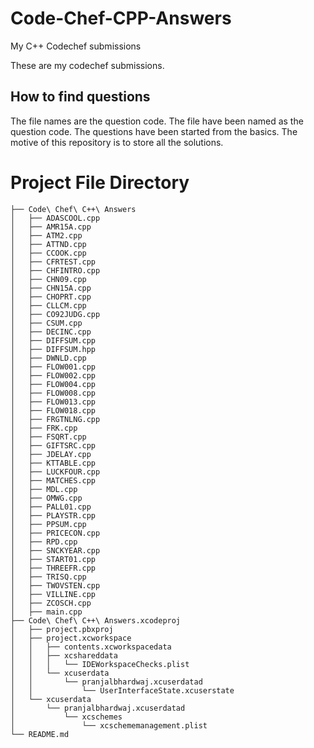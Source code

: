 # Code-Chef-CPP-Answers
My C++ Codechef submissions

These are my codechef submissions.

## How to find questions
The file names are the question code.
The file have been named as the question code.
The questions have been started from the basics.
The motive of this repository is to store all the solutions.

# Project File Directory

    ├── Code\ Chef\ C++\ Answers
    │   ├── ADASCOOL.cpp
    │   ├── AMR15A.cpp
    │   ├── ATM2.cpp
    │   ├── ATTND.cpp
    │   ├── CCOOK.cpp
    │   ├── CFRTEST.cpp
    │   ├── CHFINTRO.cpp
    │   ├── CHN09.cpp
    │   ├── CHN15A.cpp
    │   ├── CHOPRT.cpp
    │   ├── CLLCM.cpp
    │   ├── CO92JUDG.cpp
    │   ├── CSUM.cpp
    │   ├── DECINC.cpp
    │   ├── DIFFSUM.cpp
    │   ├── DIFFSUM.hpp
    │   ├── DWNLD.cpp
    │   ├── FLOW001.cpp
    │   ├── FLOW002.cpp
    │   ├── FLOW004.cpp
    │   ├── FLOW008.cpp
    │   ├── FLOW013.cpp
    │   ├── FLOW018.cpp
    │   ├── FRGTNLNG.cpp
    │   ├── FRK.cpp
    │   ├── FSQRT.cpp
    │   ├── GIFTSRC.cpp
    │   ├── JDELAY.cpp
    │   ├── KTTABLE.cpp
    │   ├── LUCKFOUR.cpp
    │   ├── MATCHES.cpp
    │   ├── MDL.cpp
    │   ├── OMWG.cpp
    │   ├── PALL01.cpp
    │   ├── PLAYSTR.cpp
    │   ├── PPSUM.cpp
    │   ├── PRICECON.cpp
    │   ├── RPD.cpp
    │   ├── SNCKYEAR.cpp
    │   ├── START01.cpp
    │   ├── THREEFR.cpp
    │   ├── TRISQ.cpp
    │   ├── TWOVSTEN.cpp
    │   ├── VILLINE.cpp
    │   ├── ZCOSCH.cpp
    │   ├── main.cpp
    ├── Code\ Chef\ C++\ Answers.xcodeproj
    │   ├── project.pbxproj
    │   ├── project.xcworkspace
    │   │   ├── contents.xcworkspacedata
    │   │   ├── xcshareddata
    │   │   │   └── IDEWorkspaceChecks.plist
    │   │   └── xcuserdata
    │   │       └── pranjalbhardwaj.xcuserdatad
    │   │           └── UserInterfaceState.xcuserstate
    │   └── xcuserdata
    │       └── pranjalbhardwaj.xcuserdatad
    │           └── xcschemes
    │               └── xcschememanagement.plist
    └── README.md

